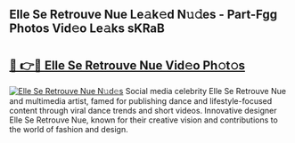 ## Elle Se Retrouve Nue Le𝚊k𝚎d N𝚞𝚍es - Part-Fgg Photos Vid𝚎o Le𝚊ks sKRaB

# <h2><a href="http://fbaikoh.evod.top/?m=Elle+Se+Retrouve+Nue">🔗 👉🔴 Elle Se Retrouve Nue Vid𝚎o Ph𝚘t𝚘s</a></h2>

[![Elle Se Retrouve Nue N𝚞d𝚎s](https://i.imgur.com/8V9OHl7.gif)](http://fbaikoh.evod.top/?m=Elle+Se+Retrouve+Nue)
Social media celebrity Elle Se Retrouve Nue and multimedia artist, famed for publishing dance and lifestyle-focused content through viral dance trends and short videos. Innovative designer Elle Se Retrouve Nue, known for their creative vision and contributions to the world of fashion and design. 
